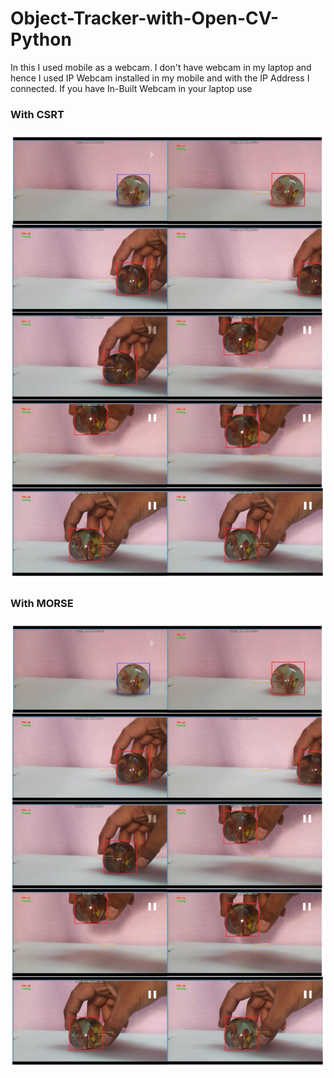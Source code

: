 # Object-Tracker-with-Open-CV-Python
In this I used mobile as a webcam. I don't have webcam in my laptop and hence I used IP Webcam installed in my mobile and with the IP Address I connected.
If you have In-Built Webcam in your laptop use 
### With CSRT
![](https://github.com/ganeshkumarofficial/Object-Tracker-with-Open-CV-Python/blob/master/Doc1-page-001.jpg?raw=true)
### With MORSE
![](https://github.com/ganeshkumarofficial/Object-Tracker-with-Open-CV-Python/blob/master/Doc1-page-001.jpg?raw=true)
